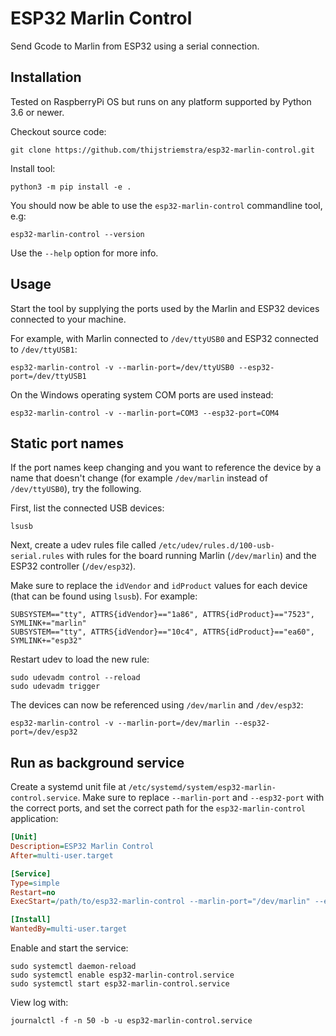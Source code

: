 # ESP32 Marlin Control

Send Gcode to Marlin from ESP32 using a serial connection.

## Installation

Tested on RaspberryPi OS but runs on any platform supported
by Python 3.6 or newer.

Checkout source code:

```console
git clone https://github.com/thijstriemstra/esp32-marlin-control.git
```

Install tool:

```console
python3 -m pip install -e .
```

You should now be able to use the `esp32-marlin-control` commandline tool,
e.g:

```console
esp32-marlin-control --version
```

Use the `--help` option for more info.

## Usage

Start the tool by supplying the ports used by the Marlin and ESP32 devices
connected to your machine.

For example, with Marlin connected to `/dev/ttyUSB0` and ESP32 connected
to `/dev/ttyUSB1`:

```console
esp32-marlin-control -v --marlin-port=/dev/ttyUSB0 --esp32-port=/dev/ttyUSB1
```

On the Windows operating system COM ports are used instead:

```console
esp32-marlin-control -v --marlin-port=COM3 --esp32-port=COM4
```

## Static port names

If the port names keep changing and you want to reference the device
by a name that doesn't change (for example `/dev/marlin` instead of
`/dev/ttyUSB0`), try the following.

First, list the connected USB devices:

```console
lsusb
```

Next, create a udev rules file called `/etc/udev/rules.d/100-usb-serial.rules` with
rules for the board running Marlin (`/dev/marlin`) and the ESP32 controller (`/dev/esp32`).

Make sure to replace the `idVendor` and `idProduct` values for each device (that can be
found using `lsusb`). For example:

```
SUBSYSTEM=="tty", ATTRS{idVendor}=="1a86", ATTRS{idProduct}=="7523", SYMLINK+="marlin"
SUBSYSTEM=="tty", ATTRS{idVendor}=="10c4", ATTRS{idProduct}=="ea60", SYMLINK+="esp32"
```

Restart udev to load the new rule:

```console
sudo udevadm control --reload
sudo udevadm trigger
```

The devices can now be referenced using `/dev/marlin` and `/dev/esp32`:

```console
esp32-marlin-control -v --marlin-port=/dev/marlin --esp32-port=/dev/esp32
```

## Run as background service

Create a systemd unit file at `/etc/systemd/system/esp32-marlin-control.service`.
Make sure to replace `--marlin-port` and `--esp32-port` with the correct ports,
and set the correct path for the `esp32-marlin-control` application:

```ini
[Unit]
Description=ESP32 Marlin Control
After=multi-user.target

[Service]
Type=simple
Restart=no
ExecStart=/path/to/esp32-marlin-control --marlin-port="/dev/marlin" --esp32-port="/dev/esp32"

[Install]
WantedBy=multi-user.target
```

Enable and start the service:

```console
sudo systemctl daemon-reload
sudo systemctl enable esp32-marlin-control.service
sudo systemctl start esp32-marlin-control.service
```

View log with:

```console
journalctl -f -n 50 -b -u esp32-marlin-control.service
```

